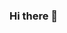 ### Hi there 👋

<!--
**Daipayan22/Daipayan22** is a ✨ _special_ ✨ repository because its `README.md` (this file) appears on your GitHub profile.

Here are some ideas to get you started:

- 🔭 I’m currently a BSC 1st year Computer Science Student 
- 🌱 I’m currently learning C/C++, Python
- 🧭 I want to explore open source and give my contribution to projects 





-->
